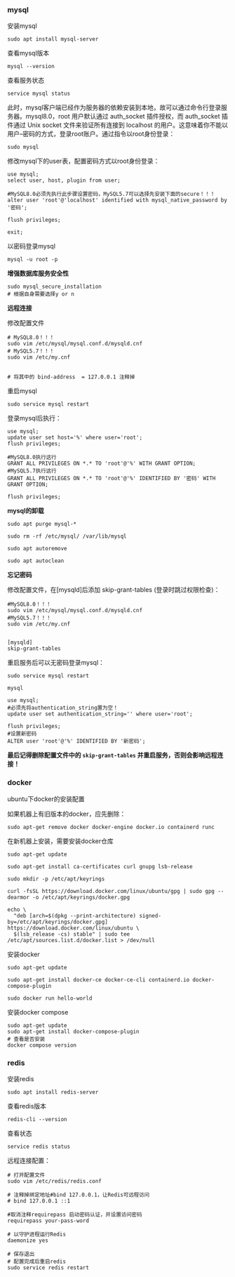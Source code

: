 ### mysql

安装mysql

```
sudo apt install mysql-server
```

查看mysql版本

```
mysql --version
```

查看服务状态

```
service mysql status
```

此时，mysql客户端已经作为服务器的依赖安装到本地，故可以通过命令行登录服务器。mysql8.0，root 用户默认通过 auth_socket 插件授权，而 auth_socket 插件通过 Unix socket 文件来验证所有连接到 localhost 的用户。这意味着你不能以用户–密码的方式，登录root账户。通过指令以root身份登录：
```
sudo mysql
```

修改mysql下的user表，配置密码方式以root身份登录：

```
use mysql;
select user, host, plugin from user;

#MySQL8.0必须先执行此步骤设置密码，MySQL5.7可以选择先安装下面的secure！！！
alter user 'root'@'localhost' identified with mysql_native_password by '密码';

flush privileges;

exit;
```

以密码登录mysql

```
mysql -u root -p
```

**增强数据库服务安全性**

```
sudo mysql_secure_installation
# 根据自身需要选择y or n
```

**远程连接**

修改配置文件

```
# MySQL8.0！！！
sudo vim /etc/mysql/mysql.conf.d/mysqld.cnf 
# MySQL5.7！！！
sudo vim /etc/my.cnf 


# 将其中的 bind-address  = 127.0.0.1 注释掉
```

重启mysql

```
sudo service mysql restart
```

登录mysql后执行：

```
use mysql;
update user set host='%' where user='root';
flush privileges;

#MySQL8.0执行这行
GRANT ALL PRIVILEGES ON *.* TO 'root'@'%' WITH GRANT OPTION;
#MySQL5.7执行这行
GRANT ALL PRIVILEGES ON *.* TO 'root'@'%' IDENTIFIED BY '密码' WITH GRANT OPTION;

flush privileges;
```

**mysql的卸载**

```
sudo apt purge mysql-* 

sudo rm -rf /etc/mysql/ /var/lib/mysql

sudo apt autoremove

sudo apt autoclean
```

**忘记密码**

修改配置文件，在[mysqld]后添加 skip-grant-tables (登录时跳过权限检查)：

```
#MySQL8.0！！！
sudo vim /etc/mysql/mysql.conf.d/mysqld.cnf 
#MySQL5.7！！！
sudo vim /etc/my.cnf 


[mysqld]
skip-grant-tables
```

重启服务后可以无密码登录mysql：

```
sudo service mysql restart

mysql
```

```
use mysql; 
#必须先将authentication_string置为空！
update user set authentication_string='' where user='root';

flush privileges;
#设置新密码
ALTER user 'root'@'%' IDENTIFIED BY '新密码';
```

**最后记得删除配置文件中的 `skip-grant-tables` 并重启服务，否则会影响远程连接！**

### docker

ubuntu下docker的安装配置

如果机器上有旧版本的docker，应先删除：

```
sudo apt-get remove docker docker-engine docker.io containerd runc
```

在新机器上安装，需要安装docker仓库

```
sudo apt-get update

sudo apt-get install ca-certificates curl gnupg lsb-release

sudo mkdir -p /etc/apt/keyrings

curl -fsSL https://download.docker.com/linux/ubuntu/gpg | sudo gpg --dearmor -o /etc/apt/keyrings/docker.gpg

echo \
  "deb [arch=$(dpkg --print-architecture) signed-by=/etc/apt/keyrings/docker.gpg] https://download.docker.com/linux/ubuntu \
  $(lsb_release -cs) stable" | sudo tee /etc/apt/sources.list.d/docker.list > /dev/null
```

安装docker

```
sudo apt-get update

sudo apt-get install docker-ce docker-ce-cli containerd.io docker-compose-plugin

sudo docker run hello-world
```

安装docker compose

```
sudo apt-get update
sudo apt-get install docker-compose-plugin
# 查看是否安装
docker compose version
```

### redis

安装redis

```
sudo apt install redis-server
```

查看redis版本

```
redis-cli --version
```

查看状态

```
service redis status
```

远程连接配置：

```
# 打开配置文件
sudo vim /etc/redis/redis.conf

# 注释掉绑定地址#bind 127.0.0.1，让Redis可远程访问
# bind 127.0.0.1 ::1

#取消注释requirepass 启动密码认证，并设置访问密码
requirepass your-pass-word

# 以守护进程运行Redis 
daemonize yes

# 保存退出
# 配置完成后重启redis
sudo service redis restart
```

